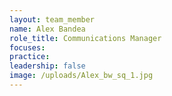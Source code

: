```yaml
---
layout: team_member
name: Alex Bandea
role_title: Communications Manager
focuses:
practice:
leadership: false
image: /uploads/Alex_bw_sq_1.jpg
---
```


